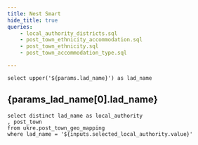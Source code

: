 ```yaml
---
title: Nest Smart
hide_title: true
queries:
    - local_authority_districts.sql
    - post_town_ethnicity_accommodation.sql
    - post_town_ethnicity.sql
    - post_town_accommodation_type.sql

---
```



```params_lad_name
select upper('${params.lad_name}') as lad_name
```

## {params_lad_name[0].lad_name}

<Dropdown
    data={local_authority_districts}
    name=selected_local_authority
    value=lad_name
    title="Select a Local Authority"
    defaultValue={params.lad_name}
/>

```lad_post_town_filtered
select distinct lad_name as local_authority
, post_town
from ukre.post_town_geo_mapping
where lad_name = '${inputs.selected_local_authority.value}'
```


<Grid cols=2>
<AreaMap
  data={lad_post_town_filtered}
  areaCol="post_town"
  geoJsonUrl="https://public-geoms.s3-eu-west-1.amazonaws.com/post_town_simple.geojson"
  geoId="post_town"
  value="post_town"
  tooltip={[
    {id: 'local_authority', valueClass: 'text-l font-semibold'},
    {id: 'post_town', valueClass: 'font mt-1'}
    ]}
  startingZoom=8
  opacity=0.5
/>

</Grid>

<Grid cols=2>
<Heatmap
data={post_town_ethnicity}
y=post_town
x=ethnicity
value=proportion_of_people
valueFmt=pct
xLabelRotation=-45
/>

<Heatmap
data={post_town_accommodation_type}
y=post_town
x=accommodation_type
value=proportion_of_people
valueFmt=pct
xLabelRotation=-45
/>
</Grid>